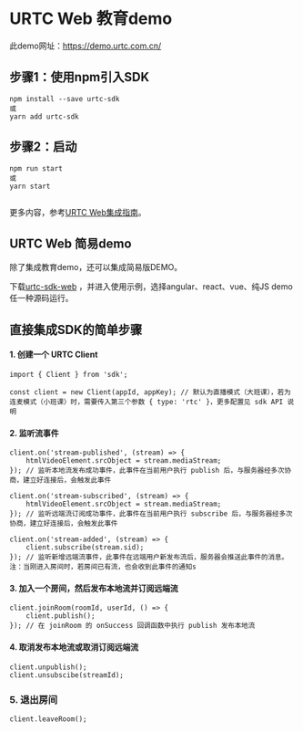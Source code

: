 # URTC Web 教育demo

此demo网址：https://demo.urtc.com.cn/

## 步骤1：使用npm引入SDK

```
npm install --save urtc-sdk
或    
yarn add urtc-sdk

```

## 步骤2：启动

```
npm run start 
或
yarn start 
    
```

更多内容，参考[URTC Web集成指南](https://docs.ucloud.cn/urtc/sdk/VideoStart)。

## URTC Web 简易demo

除了集成教育demo，还可以集成简易版DEMO。

下载[urtc-sdk-web](https://git.ucloudadmin.com/urtc/sdk/urtc-sdk-web) ，并进入使用示例，选择angular、react、vue、纯JS demo任一种源码运行。


## 直接集成SDK的简单步骤

#### 1. 创建一个 URTC Client

```
import { Client } from 'sdk';

const client = new Client(appId, appKey); // 默认为直播模式（大班课），若为连麦模式（小班课）时，需要传入第三个参数 { type: 'rtc' }，更多配置见 sdk API 说明
```

#### 2. 监听流事件

```
client.on('stream-published', (stream) => {
    htmlVideoElement.srcObject = stream.mediaStream;
}); // 监听本地流发布成功事件，此事件在当前用户执行 publish 后，与服务器经多次协商，建立好连接后，会触发此事件

client.on('stream-subscribed', (stream) => {
    htmlVideoElement.srcObject = stream.mediaStream;
}); // 监听远端流订阅成功事件，此事件在当前用户执行 subscribe 后，与服务器经多次协商，建立好连接后，会触发此事件

client.on('stream-added', (stream) => {
    client.subscribe(stream.sid);
}); // 监听新增远端流事件，此事件在远端用户新发布流后，服务器会推送此事件的消息。注：当刚进入房间时，若房间已有流，也会收到此事件的通知s

```

#### 3. 加入一个房间，然后发布本地流并订阅远端流

```
client.joinRoom(roomId, userId, () => {
    client.publish();
}); // 在 joinRoom 的 onSuccess 回调函数中执行 publish 发布本地流
```

#### 4. 取消发布本地流或取消订阅远端流

```
client.unpublish();
client.unsubscibe(streamId);
```

### 5. 退出房间

```
client.leaveRoom();
```
